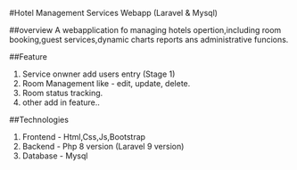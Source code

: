 #Hotel Management Services Webapp (Laravel & Mysql)

##overview
A webapplication fo managing hotels opertion,including room booking,guest services,dynamic charts reports ans administrative funcions.

##Feature
1. Service onwner add users entry (Stage 1)
2. Room Management like - edit, update, delete.
3. Room status tracking.
4. other add in feature..

##Technologies
1. Frontend - Html,Css,Js,Bootstrap
2. Backend - Php 8 version (Laravel 9 version)
3. Database - Mysql 